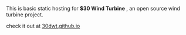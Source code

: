 This is basic static hosting for **$30 Wind Turbine** , an open source wind turbine project. 

check it out at [30dwt.github.io](http://30dwt.github.io)
